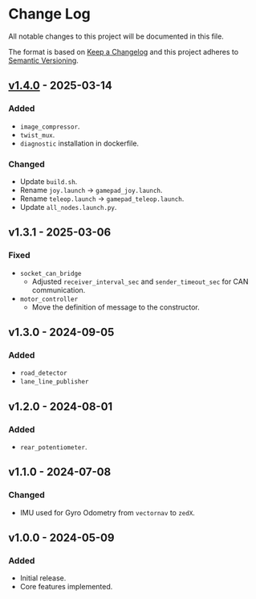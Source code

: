 # Change Log
All notable changes to this project will be documented in this file.

The format is based on [Keep a Changelog](http://keepachangelog.com/)
and this project adheres to [Semantic Versioning](http://semver.org/).


## [v1.4.0] - 2025-03-14
### Added
- `image_compressor`.
- `twist_mux`.
- `diagnostic` installation in dockerfile.

### Changed
- Update `build.sh`.
- Rename `joy.launch` -> `gamepad_joy.launch`.
- Rename `teleop.launch` -> `gamepad_teleop.launch`.
- Update `all_nodes.launch.py`.

## v1.3.1 - 2025-03-06
### Fixed
- `socket_can_bridge`
  - Adjusted `receiver_interval_sec` and `sender_timeout_sec` for CAN communication.
- `motor_controller`
  - Move the definition of message to the constructor.

## v1.3.0 - 2024-09-05
### Added
- `road_detector`
- `lane_line_publisher`

## v1.2.0 - 2024-08-01
### Added
- `rear_potentiometer`.

## v1.1.0 - 2024-07-08
### Changed
- IMU used for Gyro Odometry from `vectornav` to `zedX`.

## v1.0.0 - 2024-05-09
### Added
- Initial release.
- Core features implemented.


[v1.4.0]: https://github.com/honda-hgrx-idcs/EC7D_AIformula_Control/tree/4c860512b23689f2473e22b0016aaa83f31c049c
